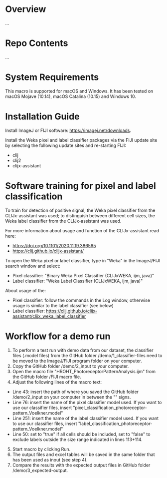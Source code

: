 # Overview
...

# Repo Contents
...

# System Requirements
This macro is supported for macOS and Windows. It has been tested on macOS Mojave (10.14), macOS Catalina (10.15) and Windows 10.

# Installation Guide
Install ImageJ or FIJI software: https://imagej.net/downloads.

Install the Weka pixel and label classifier packages via the FIJI update site by selecting the following update sites and re-starting FIJI:
- clij
- clij2
- clijx-assistant

# Software training for pixel and label classification
To train for detection of positive signal, the Weka pixel classifier from the CLIJx-assistant was used; to distinguish between different cell sizes, the Weka label classifier from the CLIJx-assistant was used.

For more information about usage and function of the CLIJx-assistant read here: 
- https://doi.org/10.1101/2020.11.19.386565
- https://clij.github.io/clijx-assistant/

To open the Weka pixel or label classifier, type in "Weka" in the ImageJ/FIJI search window and select:
- Pixel classifier: "Binary Weka Pixel Classifier (CLIJxWEKA, ijm, java)"
- Label classifier: "Weka Label Classifier (CLIJxWEKA, ijm, java)"

About usage of the:
- Pixel classifier: follow the commands in the Log window, otherwise usage is similar to the label classifier (see below)
- Label classifier: https://clij.github.io/clijx-assistant/clijx_weka_label_classifier

# Workflow for a demo run
1. To perform a test run with demo data from our dataset, the classifier files (.model files) from the GitHub folder /demo/1_classifier-files need to be moved to the ImageJ/FIJI program folder on your computer.
2. Copy the GitHub folder /demo/2_input to your computer.
3. Open the macro file "HROHT_PhotoreceptorPatternAnalysis.ijm" from the GitHub folder /FIJI macro file.
4. Adjust the following lines of the macro text:
- Line 43: insert the path of where you saved the GitHub folder /demo/2_input on your computer in between the "" signs.
- Line 76: insert the name of the pixel classifier model used. If you want to use our classifier files, insert "pixel_classification_photoreceptor-pattern_Voelkner.model"
- Line 251: insert the name of the label classifier model used. If you want to use our classifier files, insert "label_classification_photoreceptor-pattern_Voelkner.model"
- Line 50: set to "true" if all cells should be included, set to "false" to exclude labels outside the size range indicated in lines 113+114.
5. Start macro by clicking Run.
6. The output files and excel tables will be saved in the same folder that has been used as inout (see step 4).
7. Compare the results with the expected output files in GitHub folder /demo/3_expected-output.


